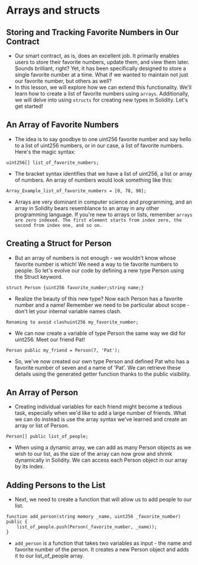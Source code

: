 # Arrays and structs

## Storing and Tracking Favorite Numbers in Our Contract
- Our smart contract, as is, does an excellent job. It primarily enables users to store their favorite numbers, update them, and view them later. Sounds brilliant, right? Yet, it has been specifically designed to store a single favorite number at a time. What if we wanted to maintain not just our favorite number, but others as well?
- In this lesson, we will explore how we can extend this functionality. We'll learn how to create a list of favorite numbers using `arrays`. Additionally, we will delve into using `structs` for creating new types in Solidity. Let's get started!

## An Array of Favorite Numbers
- The idea is to say goodbye to one uint256 favorite number and say hello to a list of uint256 numbers, or in our case, a list of favorite numbers. Here's the magic syntax:

```
uint256[] list_of_favorite_numbers;
```

- The bracket syntax identifies that we have a list of uint256, a list or array of numbers. An array of numbers would look something like this:

```
Array_Example_list_of_favorite_numbers = [0, 78, 90];
```

- Arrays are very dominant in computer science and programming, and an array in Solidity bears resemblance to an array in any other programming language. If you're new to arrays or lists, remember `arrays are zero indexed. The first element starts from index zero, the second from index one, and so on.`

## Creating a Struct for Person
- But an array of numbers is not enough - we wouldn't know whose favorite number is which! We need a way to tie favorite numbers to people. So let's evolve our code by defining a new type Person using the Struct keyword.

```
struct Person {uint256 favorite_number;string name;}
```

- Realize the beauty of this new type? Now each Person has a favorite number and a name! Remember we need to be particular about scope - don't let your internal variable names clash.

```
Renaming to avoid clashuint256 my_favorite_number;
```

- We can now create a variable of type Person the same way we did for uint256. Meet our friend Pat!

```
Person public my_friend = Person(7, 'Pat');
```

- So, we've now created our own type Person and defined Pat who has a favorite number of seven and a name of 'Pat'. We can retrieve these details using the generated getter function thanks to the public visibility.

## An Array of Person
- Creating individual variables for each friend might become a tedious task, especially when we'd like to add a large number of friends. What we can do instead is use the array syntax we've learned and create an array or list of Person.

```
Person[] public list_of_people;
```

- When using a dynamic array, we can add as many Person objects as we wish to our list, as the size of the array can now grow and shrink dynamically in Solidity. We can access each Person object in our array by its index.

## Adding Persons to the List
- Next, we need to create a function that will allow us to add people to our list.

```
function add_person(string memory _name, uint256 _favorite_number) public {
    list_of_people.push(Person(_favorite_number, _name));
}
```

- `add_person` is a function that takes two variables as input - the name and favorite number of the person. It creates a new Person object and adds it to our list_of_people array.

##

